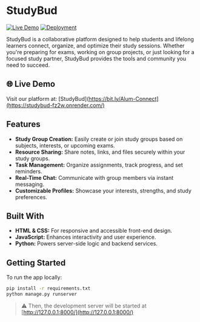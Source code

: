 # StudyBud

[![Live Demo](https://img.shields.io/badge/Live%20Demo-Available-green)](https://studybud-fz2w.onrender.com/)
[![Deployment](https://img.shields.io/badge/Deployed%20on-Render-blue)](https://studybud-fz2w.onrender.com/)

StudyBud is a collaborative platform designed to help students and lifelong learners connect, organize, and optimize their study sessions. Whether you're preparing for exams, working on group projects, or just looking for a focused study partner, StudyBud provides the tools and community you need to succeed.

## 🌐 Live Demo
Visit our platform at: [StudyBud](https://bit.ly/Alum-Connect](https://studybud-fz2w.onrender.com/)

## Features

- **Study Group Creation:** Easily create or join study groups based on subjects, interests, or upcoming exams.
- **Resource Sharing:** Share notes, links, and files securely within your study groups.
- **Task Management:** Organize assignments, track progress, and set reminders.
- **Real-Time Chat:** Communicate with group members via instant messaging.
- **Customizable Profiles:** Showcase your interests, strengths, and study preferences.

## Built With

- **HTML & CSS:** For responsive and accessible front-end design.
- **JavaScript:** Enhances interactivity and user experience.
- **Python:** Powers server-side logic and backend services.

## Getting Started

To run the app locally:

```bash
pip install -r requirements.txt
python manage.py runserver
```

> ⚠ Then, the development server will be started at [http://127.0.0.1:8000/](http://127.0.0.1:8000/)
